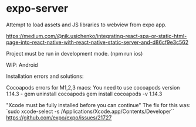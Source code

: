 # expo-server
Attempt to load assets and JS libraries to webview from expo app.

https://medium.com/@nik.usichenko/integrating-react-spa-or-static-html-page-into-react-native-with-react-native-static-server-and-d86cf9e3c562

Project must be run in development mode. (npm run ios)

WIP: Android 

Installation errors and solutions:

Cocoapods errors for M1,2,3 macs: You need to use cocoapods version 1.14.3 - 
gem uninstall cocoapods
gem install cocoapods -v 1.14.3

"Xcode must be fully installed before you can continue"
The fix for this was:
`sudo xcode-select -s /Applications/Xcode.app/Contents/Developer``
https://github.com/expo/expo/issues/21727